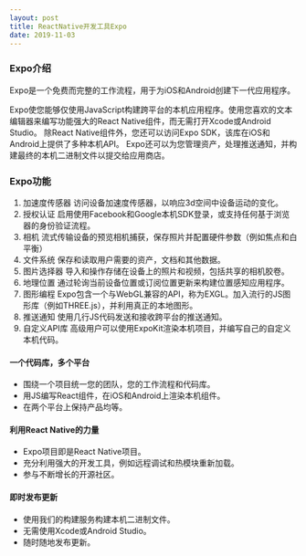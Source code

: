 ```yaml
---
layout: post
title: ReactNative开发工具Expo
date: 2019-11-03
---
```


### Expo介绍
Expo是一个免费而完整的工作流程，用于为iOS和Android创建下一代应用程序。

Expo使您能够仅使用JavaScript构建跨平台的本机应用程序。使用您喜欢的文本编辑器来编写功能强大的React Native组件，而无需打开Xcode或Android Studio。 除React Native组件外，您还可以访问Expo SDK，该库在iOS和Android上提供了多种本机API。 Expo还可以为您管理资产，处理推送通知，并构建最终的本机二进制文件以提交给应用商店。

### Expo功能

1. 加速度传感器
访问设备加速度传感器，以响应3d空间中设备运动的变化。
2. 授权认证 
启用使用Facebook和Google本机SDK登录，或支持任何基于浏览器的身份验证流程。
3. 相机 
流式传输设备的预览相机捕获，保存照片并配置硬件参数（例如焦点和白平衡）
4. 文件系统 
保存和读取用户需要的资产，文档和其他数据。
5. 图片选择器 
导入和操作存储在设备上的照片和视频，包括共享的相机胶卷。
6. 地理位置 
通过轮询当前设备位置或订阅位置更新来构建位置感知应用程序。
7. 图形编程 
Expo包含一个与WebGL兼容的API，称为EXGL。加入流行的JS图形库（例如THREE.js），并利用真正的本地图形。
8. 推送通知 
使用几行JS代码发送和接收跨平台的推送通知。
9. 自定义API库
 高级用户可以使用ExpoKit渲染本机项目，并编写自己的自定义本机代码。

#### 一个代码库，多个平台 
* 围绕一个项目统一您的团队，您的工作流程和代码库。 
* 用JS编写React组件，在iOS和Android上渲染本机组件。 
* 在两个平台上保持产品均等。

#### 利用React Native的力量 
* Expo项目即是React Native项目。 
* 充分利用强大的开发工具，例如远程调试和热模块重新加载。
* 参与不断增长的开源社区。

#### 即时发布更新 
* 使用我们的构建服务构建本机二进制文件。 
* 无需使用Xcode或Android Studio。 
* 随时随地发布更新。
